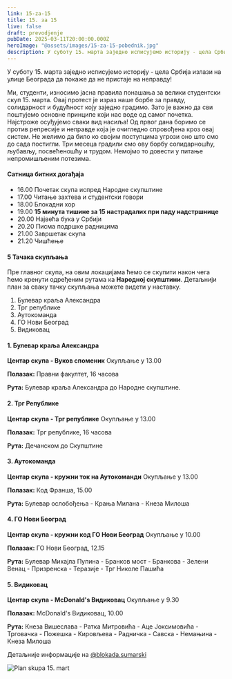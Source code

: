 ```yaml
---
link: 15-za-15
title: 15. за 15
live: false
draft: prevodjenje
pubDate: 2025-03-11T20:00:00.000Z
heroImage: "@assets/images/15-za-15-pobednik.jpg"
description: У суботу 15. марта заједно исписујемо историју - цела Србија излази на улице Београда да покаже да не пристаје на неправду!
---
```


У суботу 15. марта заједно исписујемо историју - цела Србија излази на улице Београда да покаже да не пристаје на неправду!

Ми, студенти, износимо јасна правила понашања за велики студентски скуп 15. марта. Овај протест је израз наше борбе за правду, солидарност и будућност коју заједно градимо. Зато је важно да сви поштујемо основне принципе који нас воде од самог почетка. Најстроже осуђујемо сваки вид насиља! Од првог дана боримо се против репресије и неправде која је очигледно спровођена кроз овај систем. Не желимо да било ко својим поступцима угрози оно што смо до сада постигли. Три месеца градили смо ову борбу солидарношћу, љубављу, посвећеношћу и трудом. Немојмо то довести у питање непромишљеним потезима.

#### Сатница битних догађаја

- 16.00 Почетак скупа испред Народне скупштине
- 17.00 Читање захтева и студентски говори
- 18.00 Блокадни хор
- 19.00 **15 минута тишине за 15 настрадалих при паду надстршнице**
- 20.00 Највећа бука у Србији
- 20.20 Писма подршке радницима
- 21.00 Завршетак скупа
- 21.20 Чишћење

#### 5 Тачака скупљања

Пре главног скупа, на овим локацијама ћемо се скупити након чега ћемо кренути одређеним рутама ка **Народној скупштини**. Детаљнији план за сваку тачку скупљања можете видети у наставку.

1. Булевар краља Александра
2. Трг републике
3. Аутокоманда
4. ГО Нови Београд
5. Видиковац

#### 1. Булевар краља Александра

**Центар скупа - Вуков споменик**
Окупљање у 13.00

**Полазак:**
Правни факултет, 16 часова

**Рута:**
Булевар краља Александра до Народне скупштине.

#### 2. Трг Републике

**Центар скупа - Трг републике**
Окупљање у 13.00

**Полазак:**
Трг републике, 16 часова

**Рута:**
Дечанском до Скупштине

#### 3. Аутокоманда

**Центар скупа - кружни ток на Аутокоманди**
Окупљање у 13.00

**Полазак:**
Код Франша, 15.00

**Рута:**
Булевар ослобођења - Крања Милана - Кнеза Милоша

#### 4. ГО Нови Београд

**Центар скупа - кружни код ГО Нови Београд**
Окупљање у 10.00

**Полазак:**
ГО Нови Београд, 12.15

**Рута:**
Булевар Михајла Пупина - Бранков мост - Бранкова - Зелени Венац - Призренска - Теразије - Трг Николе Пашића

#### 5. Видиковац

**Центар скупа - McDonald's Видиковац**
Окупљање у 9.30

**Полазак:**
McDonald's Видиковац, 10.00

**Рута:**
Кнеза Вишеслава - Ратка Митровића - Аце Јоксимовића - Трговачка - Пожешка - Кировљева - Радничка - Савска - Немањина - Кнеза Милоша

Детаљније информације на [@blokada.sumarski](https://www.instagram.com/blokada.sumarski)

![Plan skupa 15. mart](@assets/images/15-za-15-plan.jpeg "Titl")